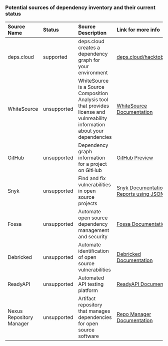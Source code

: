 ### Potential sources of dependency inventory and their current status

|**Source Name**|**Status**|**Source Description**|**Link for more info**|
|:----|:----|:----|:----|
|deps.cloud|supported|deps.cloud creates a dependency graph for your environment|[deps.cloud/hacktoberfest](https://github.com/depscloud/hacktoberfest#identifying-contribution-candidates)|
|WhiteSource|unsupported|WhiteSource is a Source Composition Analysis tool that provides license and vulnreability information about your dependencies|[WhiteSource Documentation](https://whitesource.atlassian.net/wiki/spaces/WD/pages/33915056/Due+Diligence+Report)|
|GitHub|unsupported|Dependency graph information for a project on GitHub|[GitHub Preview](https://developer.github.com/v4/previews/#access-to-a-repositories-dependency-graph)|
|Snyk|unsupported|Find and fix vulnerabilities in open source projects|[Snyk Documentation](https://support.snyk.io/hc/en-us/articles/360004002558-Reports-overview)<br>[Reports using JSON](https://snyk.io/blog/getting-the-most-out-of-snyk-test/)|
|Fossa|unsupported|Automate open source dependency management and security|[Fossa Documentation](https://docs.fossa.com/docs/running-a-scan)|
|Debricked|unsupported|Automate identification of open source vulnerabilities|[Debricked Documentation](https://debricked.com/documentation/solve-your-first-vulnerability/solve-a-vulnerability.html)|
|ReadyAPI|unsupported|Automated API testing platform|[ReadyAPI Documentation](https://support.smartbear.com/readyapi/docs/general-info/index.html)|
|Nexus Repository Manager|unsupported|Artifact repository that manages dependencies for open source software|[Repo Manager Documentation](https://help.sonatype.com/repomanager3)|
